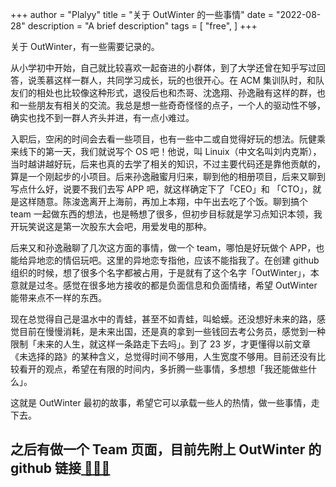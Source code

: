 +++
author = "Plalyy"
title = "关于 OutWinter 的一些事情"
date = "2022-08-28"
description = "A brief description"
tags = [
    "free",
]
+++

<!--markdown-->
关于 OutWinter，有一些需要记录的。

从小学初中开始，自己就比较喜欢一起奋进的小群体，到了大学还曾在知乎写过回答，说羡慕这样一群人，共同学习成长，玩的也很开心。在 ACM 集训队时，和队友们的相处也比较像这种形式，退役后也和杰哥、沈逸翔、孙逸融有这样的群，也和一些朋友有相关的交流。我总是想一些奇奇怪怪的点子，一个人的驱动性不够，确实也找不到一群人齐头并进，有一点小难过。

入职后，空闲的时间会去看一些项目，也有一些中二或自觉得好玩的想法。阮健乘来线下的第一天，我们就说写个 OS 吧！他说，叫 Linuix（中文名叫刘内克斯），当时越讲越好玩，后来也真的去学了相关的知识，不过主要代码还是靠他贡献的，算是一个刚起步的小项目。后来孙逸融蜜月归来，聊到他的相册项目，后来又聊到写点什么好，说要不我们去写 APP 吧，就这样确定下了「CEO」和 「CTO」，就是这样随意。陈浚逸离开上海前，再加上本翔，中午出去吃了个饭。聊到搞个 team 一起做东西的想法，也是畅想了很多，但初步目标就是学习点知识本领，我开玩笑说这是第一次股东大会吧，用爱发电的那种。

后来又和孙逸融聊了几次这方面的事情，做一个 team，哪怕是好玩做个 APP，也能给异地恋的情侣玩吧。这里的异地恋专指他，应该不能指我了。在创建 github 组织的时候，想了很多个名字都被占用，于是就有了这个名字「OutWinter」，本意就是过冬。感觉在很多地方接收的都是负面信息和负面情绪，希望 OutWinter 能带来点不一样的东西。

现在总觉得自己是温水中的青蛙，甚至不如青蛙，叫蛤蟆。还没想好未来的路，感觉目前在慢慢消耗，是未来出国，还是真的拿到一些钱回去考公务员，感觉到一种限制「未来的人生，就这样一条路走下去吗」。到了 23 岁，才更懂得以前文章《未选择的路》的某种含义，总觉得时间不够用，人生宽度不够用。目前还没有比较看开的观点，希望在有限的时间内，多折腾一些事情，多想想「我还能做些什么」。

这就是 OutWinter 最初的故事，希望它可以承载一些人的热情，做一些事情，走下去。

之后有做一个 Team 页面，目前先附上 OutWinter 的 github 链接[ 🔗🔗🔗 ](https://github.com/outwinter)
---

